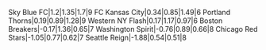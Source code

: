 Sky Blue FC|1.2|1.35|1.7|9
FC Kansas City|0.34|0.85|1.49|6
Portland Thorns|0.19|0.89|1.28|9
Western NY Flash|0.17|1.17|0.97|6
Boston Breakers|-0.17|1.36|0.65|7
Washington Spirit|-0.76|0.89|0.66|8
Chicago Red Stars|-1.05|0.77|0.62|7
Seattle Reign|-1.88|0.54|0.51|8
